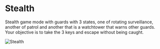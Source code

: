 # Stealth
Stealth game mode with guards with 3 states, one of rotating surveillance, another of patrol and another that is a watchtower that warns other guards.<br/>
Your objective is to take the 3 keys and escape without being caught.

![Stealth](https://user-images.githubusercontent.com/68016784/164989352-eb29d3d8-9c20-412c-8dcf-f68265524c4c.gif)
